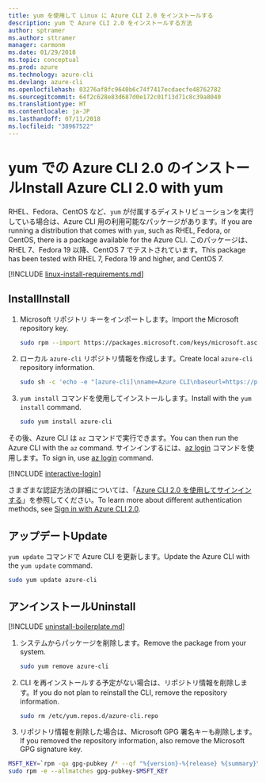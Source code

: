 ```yaml
---
title: yum を使用して Linux に Azure CLI 2.0 をインストールする
description: yum で Azure CLI 2.0 をインストールする方法
author: sptramer
ms.author: sttramer
manager: carmonm
ms.date: 01/29/2018
ms.topic: conceptual
ms.prod: azure
ms.technology: azure-cli
ms.devlang: azure-cli
ms.openlocfilehash: 03276af8fc9640b6c74f7417ecdaecfe48762782
ms.sourcegitcommit: 64f2c628e83d687d0e172c01f13d71c8c39a8040
ms.translationtype: HT
ms.contentlocale: ja-JP
ms.lasthandoff: 07/11/2018
ms.locfileid: "38967522"
---
```

# <a name="install-azure-cli-20-with-yum"></a><span data-ttu-id="39f15-103">yum での Azure CLI 2.0 のインストール</span><span class="sxs-lookup"><span data-stu-id="39f15-103">Install Azure CLI 2.0 with yum</span></span>

<span data-ttu-id="39f15-104">RHEL、Fedora、CentOS など、`yum` が付属するディストリビューションを実行している場合は、Azure CLI 用の利用可能なパッケージがあります。</span><span class="sxs-lookup"><span data-stu-id="39f15-104">If you are running a distribution that comes with `yum`, such as RHEL, Fedora, or CentOS, there is a package available for the Azure CLI.</span></span> <span data-ttu-id="39f15-105">このパッケージは、RHEL 7、Fedora 19 以降、CentOS 7 でテストされています。</span><span class="sxs-lookup"><span data-stu-id="39f15-105">This package has been tested with RHEL 7, Fedora 19 and higher, and CentOS 7.</span></span>

[!INCLUDE [linux-install-requirements.md](includes/linux-install-requirements.md)]

## <a name="install"></a><span data-ttu-id="39f15-106">Install</span><span class="sxs-lookup"><span data-stu-id="39f15-106">Install</span></span>

1. <span data-ttu-id="39f15-107">Microsoft リポジトリ キーをインポートします。</span><span class="sxs-lookup"><span data-stu-id="39f15-107">Import the Microsoft repository key.</span></span>

   ```bash
   sudo rpm --import https://packages.microsoft.com/keys/microsoft.asc
   ```

2. <span data-ttu-id="39f15-108">ローカル `azure-cli` リポジトリ情報を作成します。</span><span class="sxs-lookup"><span data-stu-id="39f15-108">Create local `azure-cli` repository information.</span></span>

   ```bash
   sudo sh -c 'echo -e "[azure-cli]\nname=Azure CLI\nbaseurl=https://packages.microsoft.com/yumrepos/azure-cli\nenabled=1\ngpgcheck=1\ngpgkey=https://packages.microsoft.com/keys/microsoft.asc" > /etc/yum.repos.d/azure-cli.repo'
   ```

3. <span data-ttu-id="39f15-109">`yum install` コマンドを使用してインストールします。</span><span class="sxs-lookup"><span data-stu-id="39f15-109">Install with the `yum install` command.</span></span>

   ```bash
   sudo yum install azure-cli
   ```

<span data-ttu-id="39f15-110">その後、Azure CLI は `az` コマンドで実行できます。</span><span class="sxs-lookup"><span data-stu-id="39f15-110">You can then run the Azure CLI with the `az` command.</span></span> <span data-ttu-id="39f15-111">サインインするには、[az login](/cli/azure/reference-index#az-login) コマンドを使用します。</span><span class="sxs-lookup"><span data-stu-id="39f15-111">To sign in, use [az login](/cli/azure/reference-index#az-login) command.</span></span>

[!INCLUDE [interactive-login](includes/interactive-login.md)]

<span data-ttu-id="39f15-112">さまざまな認証方法の詳細については、「[Azure CLI 2.0 を使用してサインインする](authenticate-azure-cli.md)」を参照してください。</span><span class="sxs-lookup"><span data-stu-id="39f15-112">To learn more about different authentication methods, see [Sign in with Azure CLI 2.0](authenticate-azure-cli.md).</span></span>

## <a name="update"></a><span data-ttu-id="39f15-113">アップデート</span><span class="sxs-lookup"><span data-stu-id="39f15-113">Update</span></span>

<span data-ttu-id="39f15-114">`yum update` コマンドで Azure CLI を更新します。</span><span class="sxs-lookup"><span data-stu-id="39f15-114">Update the Azure CLI with the `yum update` command.</span></span>

```bash
sudo yum update azure-cli
```

## <a name="uninstall"></a><span data-ttu-id="39f15-115">アンインストール</span><span class="sxs-lookup"><span data-stu-id="39f15-115">Uninstall</span></span>

[!INCLUDE [uninstall-boilerplate.md](includes/uninstall-boilerplate.md)]

1. <span data-ttu-id="39f15-116">システムからパッケージを削除します。</span><span class="sxs-lookup"><span data-stu-id="39f15-116">Remove the package from your system.</span></span>

   ```bash
   sudo yum remove azure-cli
   ```

2. <span data-ttu-id="39f15-117">CLI を再インストールする予定がない場合は、リポジトリ情報を削除します。</span><span class="sxs-lookup"><span data-stu-id="39f15-117">If you do not plan to reinstall the CLI, remove the repository information.</span></span>

   ```bash
   sudo rm /etc/yum.repos.d/azure-cli.repo
   ```

3. <span data-ttu-id="39f15-118">リポジトリ情報を削除した場合は、Microsoft GPG 署名キーも削除します。</span><span class="sxs-lookup"><span data-stu-id="39f15-118">If you removed the repository information, also remove the Microsoft GPG signature key.</span></span>

  ```bash
  MSFT_KEY=`rpm -qa gpg-pubkey /* --qf "%{version}-%{release} %{summary}\n" | grep Microsoft | awk '{print $1}'`
  sudo rpm -e --allmatches gpg-pubkey-$MSFT_KEY
  ```
